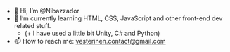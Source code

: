 - 👋 Hi, I’m @Nibazzador
- 🌱 I’m currently learning HTML, CSS, JavaScript and other front-end dev related stuff.
    - (+ I have used a little bit Unity, C# and Python)
- 📫 How to reach me: vesterinen.contact@gmail.com
